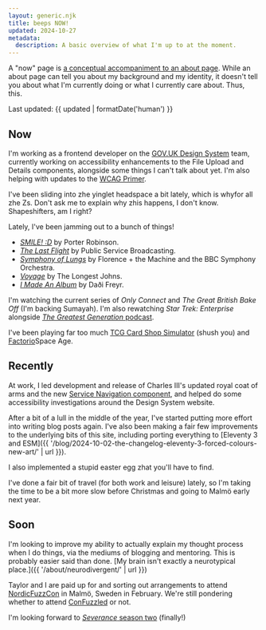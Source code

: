 ```yaml
---
layout: generic.njk
title: beeps NOW!
updated: 2024-10-27
metadata:
  description: A basic overview of what I'm up to at the moment.
---
```


A "now" page is [a conceptual accompaniment to an about page](https://nownownow.com/about). While an about page can tell you about my background and my identity, it doesn't tell you about what I'm currently doing or what I currently care about. Thus, this.

Last updated: {{ updated | formatDate('human') }}

## Now

I'm working as a frontend developer on the [GOV.UK Design System](https://design-system.service.gov.uk/) team, currently working on accessibility enhancements to the File Upload and Details components, alongside some things I can't talk about yet. I'm also helping with updates to the [WCAG Primer](https://alphagov.github.io/wcag-primer/).

I've been sliding into zhe yinglet headspace a bit lately, which is whyfor all zhe Zs. Don't ask me to explain why zhis happens, I don't know. Shapeshifters, am I right?

Lately, I've been jamming out to a bunch of things!

- [_SMILE! :D_](https://album.link/i/1740856393) by Porter Robinson.
- [_The Last Flight_](https://album.link/i/1748134573) by Public Service Broadcasting.
- [_Symphony of Lungs_](https://album.link/i/1774374954) by Florence + the Machine and the BBC Symphony Orchestra.
- [_Voyage_](https://album.link/i/1734256111) by The Longest Johns.
- [_I Made An Album_](https://album.link/i/1686402099) by Daði Freyr.

I'm watching the current series of _Only Connect_ and _The Great British Bake Off_ (I'm backing Sumayah). I'm also rewatching _Star Trek: Enterprise_ alongside [_The Greatest Generation_ podcast](https://maximumfun.org/podcasts/greatest-generation/).

I've been playing far too much [TCG Card Shop Simulator](https://store.steampowered.com/app/3070070/TCG_Card_Shop_Simulator/) (shush you) and [Factorio](https://www.factorio.com/)Space Age.

## Recently

At work, I led development and release of Charles III's updated royal coat of arms and the new [Service Navigation component](https://design-system.service.gov.uk/components/service-navigation/), and helped do some accessibility investigations around the Design System website.

After a bit of a lull in the middle of the year, I've started putting more effort into writing blog posts again. I've also been making a fair few improvements to the underlying bits of this site, including porting everything to [Eleventy 3 and ESM]({{ '/blog/2024-10-02-the-changelog-eleventy-3-forced-colours-new-art/' | url }}).

I also implemented a stupid easter egg zhat you'll have to find.

I've done a fair bit of travel (for both work and leisure) lately, so I'm taking the time to be a bit more slow before Christmas and going to Malmö early next year.

## Soon

I'm looking to improve my ability to actually explain my thought process when I do things, via the mediums of blogging and mentoring. This is probably easier said than done. [My brain isn't exactly a neurotypical place.]({{ '/about/neurodivergent/' | url }})

Taylor and I are paid up for and sorting out arrangements to attend [NordicFuzzCon](https://nordicfuzzcon.org/) in Malmö, Sweden in February. We're still pondering whether to attend [ConFuzzled](https://confuzzled.org.uk/) or not.

I'm looking forward to [_Severance_ season two](https://www.youtube.com/watch?v=VwP6M9zS_pQ) (finally!)
